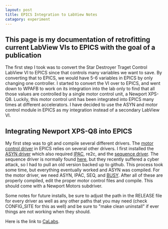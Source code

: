 ```yaml
---
layout: post
title: EPICS Integration to LabView Notes
catagory: experiment
---
```


## This page is my documentation of retrofitting current LabView VIs to EPICS with the goal of a publication

The first step I took was to convert the Star Destroyer Traget Control LabView VI to EPICS since that controls many variables we want to save. By converting that to EPICS, we would have 5-6 variables in EPICS by only changing one controller. I started to convert the VI over to EPICS, and went down to WPAFB to work on its integration into the lab only to find that all those values are controlled by a single motor control unit, a Newport XPS-Q8. Luckily, this motor control unit has been integrated into EPICS many times at different accelerators. I have decided to use the ASYN and motor control module in EPICS as my integration instead of a secondary LabView VI.

## Integrating Newport XPS-Q8 into EPICS

My first step was to git and compile several different drivers. The [motor control driver](https://epics.anl.gov/bcda/synApps/motor/index.html) in EPICS relies on several other drivers. I first installed the [ASYN driver](https://epics-modules.github.io/master/asyn/) which also required [IPAC](https://github.com/epics-modules/ipac/wiki), re2c, and the [sequence driver](https://github.com/mdavidsaver/sequencer-mirror). The sequence driver is normally found [here](http://www-csr.bessy.de/control/SoftDist/sequencer/), but they recently suffered a cyber attack, so I had to pull an old version backed up to github. This process took some time, but everything eventually worked and ASYN was compiled. For the motor driver, we need ASYN, IPAC, SEQ, and [BUSY](https://epics.anl.gov/bcda/synApps/busy/busy.html). After all of these are properly compiled, edit the proper motor control files and compile. This should come with a Newport Motors subdriver.

Some notes for future installs, be sure to adjust the path in the RELEASE file for every driver as well as any other paths that you may need (check CONFIG_SITE for this as well) and be sure to "make clean uninstall" if ever things are not working when they should.

Here is the link to [CaLabs](https://github.com/epics-extensions/CALab).
